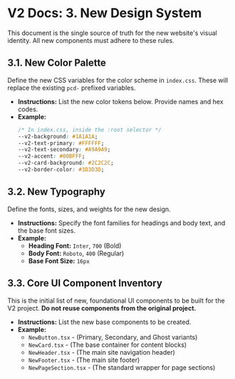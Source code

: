 # V2 Docs: 3. New Design System

This document is the single source of truth for the new website's visual identity. All new components must adhere to these rules.

## 3.1. New Color Palette

Define the new CSS variables for the color scheme in `index.css`. These will replace the existing `pcd-` prefixed variables.

*   **Instructions:** List the new color tokens below. Provide names and hex codes.
*   **Example:**
    ```css
    /* In index.css, inside the :root selector */
    --v2-background: #1A1A1A;
    --v2-text-primary: #FFFFFF;
    --v2-text-secondary: #A9A9A9;
    --v2-accent: #00BFFF;
    --v2-card-background: #2C2C2C;
    --v2-border-color: #3D3D3D;
    ```

## 3.2. New Typography

Define the fonts, sizes, and weights for the new design.

*   **Instructions:** Specify the font families for headings and body text, and the base font sizes.
*   **Example:**
    *   **Heading Font:** `Inter`, `700` (Bold)
    *   **Body Font:** `Roboto`, `400` (Regular)
    *   **Base Font Size:** `16px`

## 3.3. Core UI Component Inventory

This is the initial list of new, foundational UI components to be built for the V2 project. **Do not reuse components from the original project.**

*   **Instructions:** List the new base components to be created.
*   **Example:**
    *   `NewButton.tsx` - (Primary, Secondary, and Ghost variants)
    *   `NewCard.tsx` - (The base container for content blocks)
    *   `NewHeader.tsx` - (The main site navigation header)
    *   `NewFooter.tsx` - (The main site footer)
    *   `NewPageSection.tsx` - (The standard wrapper for page sections)
